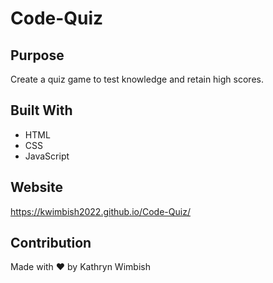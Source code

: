 # Code-Quiz

## Purpose
Create a quiz game to test knowledge and retain high scores.

## Built With
* HTML
* CSS
* JavaScript

## Website
https://kwimbish2022.github.io/Code-Quiz/



## Contribution
Made with ❤️ by Kathryn Wimbish